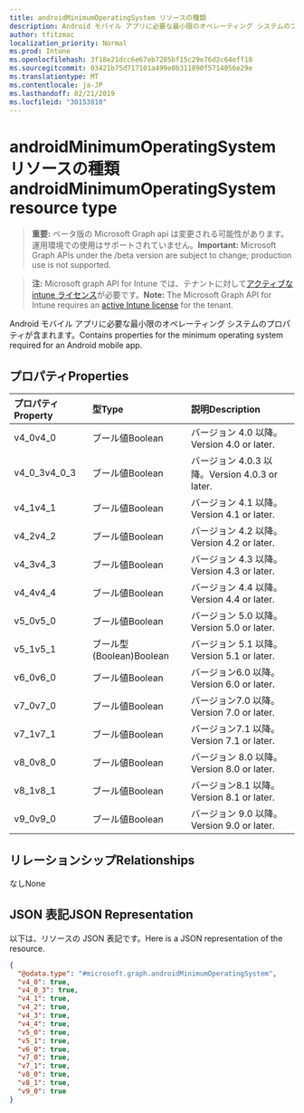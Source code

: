 ```yaml
---
title: androidMinimumOperatingSystem リソースの種類
description: Android モバイル アプリに必要な最小限のオペレーティング システムのプロパティが含まれます。
author: tfitzmac
localization_priority: Normal
ms.prod: Intune
ms.openlocfilehash: 3f18e21dcc6e67eb7285bf15c29e76d2c64eff18
ms.sourcegitcommit: 03421b75d717101a499e0b311890f5714056e29e
ms.translationtype: MT
ms.contentlocale: ja-JP
ms.lasthandoff: 02/21/2019
ms.locfileid: "30153810"
---
```

# <a name="androidminimumoperatingsystem-resource-type"></a><span data-ttu-id="08e4d-103">androidMinimumOperatingSystem リソースの種類</span><span class="sxs-lookup"><span data-stu-id="08e4d-103">androidMinimumOperatingSystem resource type</span></span>

> <span data-ttu-id="08e4d-104">**重要:** ベータ版の Microsoft Graph api は変更される可能性があります。運用環境での使用はサポートされていません。</span><span class="sxs-lookup"><span data-stu-id="08e4d-104">**Important:** Microsoft Graph APIs under the /beta version are subject to change; production use is not supported.</span></span>

> <span data-ttu-id="08e4d-105">**注:** Microsoft graph API for Intune では、テナントに対して[アクティブな intune ライセンス](https://go.microsoft.com/fwlink/?linkid=839381)が必要です。</span><span class="sxs-lookup"><span data-stu-id="08e4d-105">**Note:** The Microsoft Graph API for Intune requires an [active Intune license](https://go.microsoft.com/fwlink/?linkid=839381) for the tenant.</span></span>

<span data-ttu-id="08e4d-106">Android モバイル アプリに必要な最小限のオペレーティング システムのプロパティが含まれます。</span><span class="sxs-lookup"><span data-stu-id="08e4d-106">Contains properties for the minimum operating system required for an Android mobile app.</span></span>

## <a name="properties"></a><span data-ttu-id="08e4d-107">プロパティ</span><span class="sxs-lookup"><span data-stu-id="08e4d-107">Properties</span></span>
|<span data-ttu-id="08e4d-108">プロパティ</span><span class="sxs-lookup"><span data-stu-id="08e4d-108">Property</span></span>|<span data-ttu-id="08e4d-109">型</span><span class="sxs-lookup"><span data-stu-id="08e4d-109">Type</span></span>|<span data-ttu-id="08e4d-110">説明</span><span class="sxs-lookup"><span data-stu-id="08e4d-110">Description</span></span>|
|:---|:---|:---|
|<span data-ttu-id="08e4d-111">v4_0</span><span class="sxs-lookup"><span data-stu-id="08e4d-111">v4_0</span></span>|<span data-ttu-id="08e4d-112">ブール値</span><span class="sxs-lookup"><span data-stu-id="08e4d-112">Boolean</span></span>|<span data-ttu-id="08e4d-113">バージョン 4.0 以降。</span><span class="sxs-lookup"><span data-stu-id="08e4d-113">Version 4.0 or later.</span></span>|
|<span data-ttu-id="08e4d-114">v4_0_3</span><span class="sxs-lookup"><span data-stu-id="08e4d-114">v4_0_3</span></span>|<span data-ttu-id="08e4d-115">ブール値</span><span class="sxs-lookup"><span data-stu-id="08e4d-115">Boolean</span></span>|<span data-ttu-id="08e4d-116">バージョン 4.0.3 以降。</span><span class="sxs-lookup"><span data-stu-id="08e4d-116">Version 4.0.3 or later.</span></span>|
|<span data-ttu-id="08e4d-117">v4_1</span><span class="sxs-lookup"><span data-stu-id="08e4d-117">v4_1</span></span>|<span data-ttu-id="08e4d-118">ブール値</span><span class="sxs-lookup"><span data-stu-id="08e4d-118">Boolean</span></span>|<span data-ttu-id="08e4d-119">バージョン 4.1 以降。</span><span class="sxs-lookup"><span data-stu-id="08e4d-119">Version 4.1 or later.</span></span>|
|<span data-ttu-id="08e4d-120">v4_2</span><span class="sxs-lookup"><span data-stu-id="08e4d-120">v4_2</span></span>|<span data-ttu-id="08e4d-121">ブール値</span><span class="sxs-lookup"><span data-stu-id="08e4d-121">Boolean</span></span>|<span data-ttu-id="08e4d-122">バージョン 4.2 以降。</span><span class="sxs-lookup"><span data-stu-id="08e4d-122">Version 4.2 or later.</span></span>|
|<span data-ttu-id="08e4d-123">v4_3</span><span class="sxs-lookup"><span data-stu-id="08e4d-123">v4_3</span></span>|<span data-ttu-id="08e4d-124">ブール値</span><span class="sxs-lookup"><span data-stu-id="08e4d-124">Boolean</span></span>|<span data-ttu-id="08e4d-125">バージョン 4.3 以降。</span><span class="sxs-lookup"><span data-stu-id="08e4d-125">Version 4.3 or later.</span></span>|
|<span data-ttu-id="08e4d-126">v4_4</span><span class="sxs-lookup"><span data-stu-id="08e4d-126">v4_4</span></span>|<span data-ttu-id="08e4d-127">ブール値</span><span class="sxs-lookup"><span data-stu-id="08e4d-127">Boolean</span></span>|<span data-ttu-id="08e4d-128">バージョン 4.4 以降。</span><span class="sxs-lookup"><span data-stu-id="08e4d-128">Version 4.4 or later.</span></span>|
|<span data-ttu-id="08e4d-129">v5_0</span><span class="sxs-lookup"><span data-stu-id="08e4d-129">v5_0</span></span>|<span data-ttu-id="08e4d-130">ブール値</span><span class="sxs-lookup"><span data-stu-id="08e4d-130">Boolean</span></span>|<span data-ttu-id="08e4d-131">バージョン 5.0 以降。</span><span class="sxs-lookup"><span data-stu-id="08e4d-131">Version 5.0 or later.</span></span>|
|<span data-ttu-id="08e4d-132">v5_1</span><span class="sxs-lookup"><span data-stu-id="08e4d-132">v5_1</span></span>|<span data-ttu-id="08e4d-133">ブール型 (Boolean)</span><span class="sxs-lookup"><span data-stu-id="08e4d-133">Boolean</span></span>|<span data-ttu-id="08e4d-134">バージョン 5.1 以降。</span><span class="sxs-lookup"><span data-stu-id="08e4d-134">Version 5.1 or later.</span></span>|
|<span data-ttu-id="08e4d-135">v6_0</span><span class="sxs-lookup"><span data-stu-id="08e4d-135">v6_0</span></span>|<span data-ttu-id="08e4d-136">ブール値</span><span class="sxs-lookup"><span data-stu-id="08e4d-136">Boolean</span></span>|<span data-ttu-id="08e4d-137">バージョン6.0 以降。</span><span class="sxs-lookup"><span data-stu-id="08e4d-137">Version 6.0 or later.</span></span>|
|<span data-ttu-id="08e4d-138">v7_0</span><span class="sxs-lookup"><span data-stu-id="08e4d-138">v7_0</span></span>|<span data-ttu-id="08e4d-139">ブール値</span><span class="sxs-lookup"><span data-stu-id="08e4d-139">Boolean</span></span>|<span data-ttu-id="08e4d-140">バージョン7.0 以降。</span><span class="sxs-lookup"><span data-stu-id="08e4d-140">Version 7.0 or later.</span></span>|
|<span data-ttu-id="08e4d-141">v7_1</span><span class="sxs-lookup"><span data-stu-id="08e4d-141">v7_1</span></span>|<span data-ttu-id="08e4d-142">ブール値</span><span class="sxs-lookup"><span data-stu-id="08e4d-142">Boolean</span></span>|<span data-ttu-id="08e4d-143">バージョン7.1 以降。</span><span class="sxs-lookup"><span data-stu-id="08e4d-143">Version 7.1 or later.</span></span>|
|<span data-ttu-id="08e4d-144">v8_0</span><span class="sxs-lookup"><span data-stu-id="08e4d-144">v8_0</span></span>|<span data-ttu-id="08e4d-145">ブール値</span><span class="sxs-lookup"><span data-stu-id="08e4d-145">Boolean</span></span>|<span data-ttu-id="08e4d-146">バージョン 8.0 以降。</span><span class="sxs-lookup"><span data-stu-id="08e4d-146">Version 8.0 or later.</span></span>|
|<span data-ttu-id="08e4d-147">v8_1</span><span class="sxs-lookup"><span data-stu-id="08e4d-147">v8_1</span></span>|<span data-ttu-id="08e4d-148">ブール値</span><span class="sxs-lookup"><span data-stu-id="08e4d-148">Boolean</span></span>|<span data-ttu-id="08e4d-149">バージョン8.1 以降。</span><span class="sxs-lookup"><span data-stu-id="08e4d-149">Version 8.1 or later.</span></span>|
|<span data-ttu-id="08e4d-150">v9_0</span><span class="sxs-lookup"><span data-stu-id="08e4d-150">v9_0</span></span>|<span data-ttu-id="08e4d-151">ブール値</span><span class="sxs-lookup"><span data-stu-id="08e4d-151">Boolean</span></span>|<span data-ttu-id="08e4d-152">バージョン 9.0 以降。</span><span class="sxs-lookup"><span data-stu-id="08e4d-152">Version 9.0 or later.</span></span>|

## <a name="relationships"></a><span data-ttu-id="08e4d-153">リレーションシップ</span><span class="sxs-lookup"><span data-stu-id="08e4d-153">Relationships</span></span>
<span data-ttu-id="08e4d-154">なし</span><span class="sxs-lookup"><span data-stu-id="08e4d-154">None</span></span>

## <a name="json-representation"></a><span data-ttu-id="08e4d-155">JSON 表記</span><span class="sxs-lookup"><span data-stu-id="08e4d-155">JSON Representation</span></span>
<span data-ttu-id="08e4d-156">以下は、リソースの JSON 表記です。</span><span class="sxs-lookup"><span data-stu-id="08e4d-156">Here is a JSON representation of the resource.</span></span>
<!-- {
  "blockType": "resource",
  "@odata.type": "microsoft.graph.androidMinimumOperatingSystem"
}
-->
``` json
{
  "@odata.type": "#microsoft.graph.androidMinimumOperatingSystem",
  "v4_0": true,
  "v4_0_3": true,
  "v4_1": true,
  "v4_2": true,
  "v4_3": true,
  "v4_4": true,
  "v5_0": true,
  "v5_1": true,
  "v6_0": true,
  "v7_0": true,
  "v7_1": true,
  "v8_0": true,
  "v8_1": true,
  "v9_0": true
}
```




